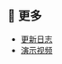 ## 🌈 更多

+ [更新日志](./Changelog)
+ [演示视频](https://www.bilibili.com/video/BV1Vu411Z7i1?share_source=copy_web)